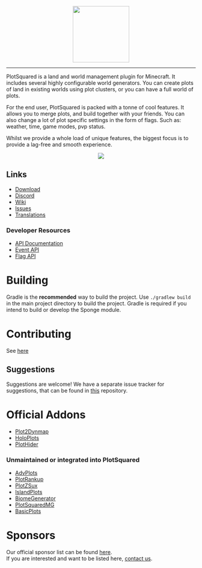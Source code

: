 <p align="center">
    <img src="https://i.imgur.com/33Y65YL.png" width="150">
</p>

---

PlotSquared is a land and world management plugin for Minecraft. 
It includes several highly configurable world generators. 
You can create plots of land in existing worlds using plot clusters, or you can have a full world of plots.

For the end user, PlotSquared is packed with a tonne of cool features.
It allows you to merge plots, and build together with your friends. 
You can also change a lot of plot specific settings in the form of
flags. Such as: weather, time, game modes, pvp status. 

Whilst we provide a whole load of unique features, the biggest focus
is to provide a lag-free and smooth experience.


<p align="center">
    <a href="https://bstats.org/plugin/bukkit/PlotSquared" title="PlotSquared on bStats">
        <img src="https://bstats.org/signatures/bukkit/PlotSquared.svg" />
    </a>
</p>

## Links

* [Download](https://www.spigotmc.org/resources/77506/)
* [Discord](https://discord.gg/intellectualsites)
* [Wiki](https://github.com/IntellectualSites/PlotSquared-Documentation/wiki)
* [Issues](https://github.com/IntellectualSites/PlotSquared/issues)
* [Translations](https://intellectualsites.crowdin.com/plotsquared/)

### Developer Resources
* [API Documentation](https://github.com/IntellectualSites/PlotSquared-Documentation/wiki/API-Documentation)
* [Event API](https://github.com/IntellectualSites/PlotSquared-Documentation/wiki/Events)
* [Flag API](https://github.com/IntellectualSites/PlotSquared-Documentation/wiki/API-Flag)

# Building
Gradle is the **recommended** way to build the project. Use `./gradlew build` in the main project directory to build the project. Gradle is required if you intend to build or develop the Sponge module.

# Contributing
See [here](https://github.com/IntellectualSites/PlotSquared/blob/v6/CONTRIBUTING.md)

## Suggestions
Suggestions are welcome! We have a separate issue tracker for suggestions, that can be found in [this](https://github.com/IntellectualSites/PlotSquaredSuggestions) repository.

# Official Addons
* [Plot2Dynmap](http://www.spigotmc.org/resources/plot2dynmap.1292/)
* [HoloPlots](https://www.spigotmc.org/resources/holoplots.4880/)
* [PlotHider](https://www.spigotmc.org/resources/plot-hider.20701/)
### Unmaintained or integrated into PlotSquared  
* [AdvPlots](http://www.spigotmc.org/resources/advplots-%CE%B2.1500/)
* [PlotRankup](http://www.spigotmc.org/resources/plotrankup.1571/)
* [PlotZSux](https://www.spigotmc.org/resources/plotzsux.9563/)
* [IslandPlots](https://www.spigotmc.org/resources/islandplots.9421/)
* [BiomeGenerator](https://www.spigotmc.org/resources/biomegenerator.1663/)
* [PlotSquaredMG](https://www.spigotmc.org/resources/plotsquaredmg.8025/)
* [BasicPlots](https://www.spigotmc.org/resources/basicplots.6901/)

# Sponsors
Our official sponsor list can be found [here](https://intellectualsites.github.io/download/sponsors.html). <br>
If you are interested and want to be listed here, [contact us](https://intellectualsites.github.io/download/contact.html).
